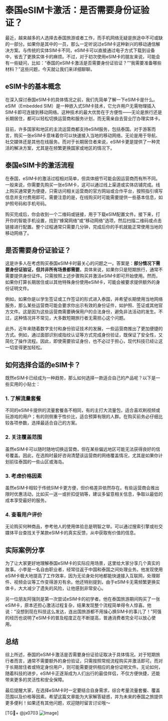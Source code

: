 # 泰国eSIM卡激活：是否需要身份证验证？

最近，越来越多的人选择去泰国旅游或者工作，而手机网络无疑是旅途中不可或缺的一部分。如果你是其中的一员，那么一定听说过eSIM卡这种新兴的移动通信解决方案。与传统的实体SIM卡不同，eSIM卡可以直接通过电子方式下载到设备中，省去了更换实体卡的麻烦。不过，对于初次使用eSIM卡的朋友来说，可能会有一些疑问，比如：“泰国的eSIM卡激活是否需要身份证验证？”“我需要准备哪些材料？”这些问题，今天就让我们来详细聊聊。

## eSIM卡的基本概念

在深入探讨泰国eSIM卡的具体情况之前，我们先简单了解一下eSIM卡是什么。eSIM（Embedded SIM）是一种嵌入式SIM卡技术，它允许用户无需物理插入SIM卡即可连接到移动网络。这种技术的最大优势在于方便性——无论是旅行还是长期居住，都可以轻松切换运营商和服务计划，而无需亲自去营业厅办理实体卡。

目前，许多国家和地区的主流运营商都支持eSIM服务，包括泰国。对于游客而言，购买一张eSIM卡意味着你可以快速接入当地的移动网络，无论是用于导航、社交媒体还是其他在线服务。而对于长期居住者来说，eSIM卡更是提供了一种灵活的解决方案，尤其是在频繁更换国家或地区的情况下。

## 泰国eSIM卡的激活流程

在泰国，eSIM卡的激活过程相对简单，但具体细节可能会因运营商而有所不同。一般来说，你需要先购买一张eSIM卡，这可以通过线上渠道或实体店铺完成。线上购买通常更为便捷，只需访问相关运营商的官方网站或合作平台，按照指引填写信息并支付费用即可。需要注意的是，在线购买时可能需要提供一些基本信息，如护照号码和手机号码。

购买完成后，你会收到一个二维码或链接，用于下载eSIM配置文件。接下来，打开你的智能手机设置，找到“蜂窝网络”或“移动网络”选项，然后扫描二维码或点击链接进行配置。整个过程通常只需要几分钟，完成后你的手机就能正常使用当地的移动网络了。

## 是否需要身份证验证？

这是许多人在考虑购买泰国eSIM卡时最关心的问题之一。答案是：**部分情况下需要身份证验证，但并非所有场景都需要**。具体来说，如果你只是短期旅行，通常不需要提供身份证件。只需按照上述步骤购买并激活eSIM卡即可开始使用。然而，如果你打算长期居住或以其他特殊身份使用eSIM卡，可能会被要求提供额外的身份证明文件。

例如，如果你是以学生签证或工作签证的形式进入泰国，并希望长期使用当地网络服务，那么某些运营商可能会要求你出示有效的身份证件，如护照、签证或其他官方文件。这是因为这些运营商需要确保用户的合法身份，避免非法活动的发生。不过，这种情况并不常见，大多数短期旅行者无需担心这个问题。

此外，近年来随着数字支付和身份验证技术的发展，一些运营商推出了更加便捷的方式。例如，通过面部识别或指纹认证等方式完成身份验证，既保证了安全性，又简化了操作流程。因此，即使需要验证身份，也不必过于担心，现代科技已经让这一切变得更加轻松。

## 如何选择合适的eSIM卡？

既然eSIM卡已经成为一种趋势，那么如何选择一款适合自己的产品呢？以下是一些实用的小贴士：

### 1. **了解流量套餐**
不同的eSIM卡提供的流量套餐各不相同，有的主打大流量包，适合喜欢刷视频或玩游戏的用户；有的则侧重于性价比，适合预算有限的人群。在购买前务必仔细比较各项参数，选择最适合自己的方案。

### 2. **关注覆盖范围**
虽然eSIM卡可以随时随地切换运营商，但在某些偏远地区可能无法获得良好的信号覆盖。因此，在选购时最好咨询清楚该运营商的网络覆盖情况，尤其是如果你计划前往泰国的一些山区或海岛。

### 3. **考虑价格因素**
虽然eSIM卡相较于传统SIM卡更方便，但价格差异依然存在。有些运营商会推出限时优惠活动，比如买一送一或折扣促销等，建议多留意相关信息，争取以最低的成本享受最好的服务。

### 4. **查看用户评价**
无论购买何种商品，参考他人的使用体验总是明智之举。可以通过搜索引擎或社交媒体平台查找关于某款eSIM卡的真实反馈，从中获取有价值的信息。

## 实际案例分享

为了让大家更好地理解泰国eSIM卡的实际应用场景，这里给大家分享几个真实的故事。小李是一名自由职业者，经常往返于中国和泰国之间处理业务。他发现使用eSIM卡极大地提高了工作效率，因为无论身处何地都能快速接入互联网，处理邮件、视频会议等工作变得游刃有余。他还特别提到，由于eSIM卡无需频繁更换实体卡，大大减少了遗失的风险，让他感到非常安心。

另一位朋友阿强则是第一次尝试eSIM卡的初学者。他在泰国旅游期间购买了一张eSIM卡，原本还担心激活过程复杂，结果发现整个流程简单得令人惊喜。他说：“没想到现在科技这么发达，连出国旅游都不用操心换SIM卡的事儿了！”阿强的经历也说明了eSIM卡的普及程度正在不断提高，普通消费者完全可以放心使用。

## 总结

综上所述，泰国的eSIM卡激活是否需要身份证验证取决于具体情况。对于短期旅行者而言，通常不需要额外的身份验证，只需按照常规流程购买并激活即可。而对于长期居住者或特定身份用户，则可能需要提供相应的身份证明文件。无论如何，随着科技的进步，eSIM卡正逐渐成为人们出行的最佳伴侣，不仅方便快捷，还能带来更多的灵活性和安全保障。

最后提醒大家，在选择eSIM卡时一定要结合自身需求，综合考量流量套餐、覆盖范围以及价格等因素。希望这篇文章能为大家解答疑惑，并为未来的泰国之旅提供更多便利！如果还有其他问题，欢迎随时留言讨论哦～ 

[TG💪+ @jx0703 ![Image](https://github.com/user-attachments/assets/dbca1d08-cadb-493c-b0ec-ad6f7a83f270)]
